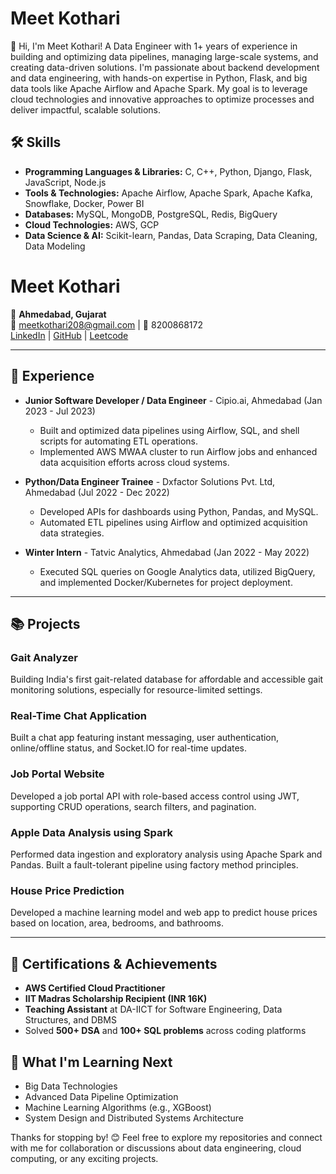 # Meet Kothari

👋 Hi, I'm Meet Kothari! A Data Engineer with 1+ years of experience in building and optimizing data pipelines, managing large-scale systems, and creating data-driven solutions. I'm passionate about backend development and data engineering, with hands-on expertise in Python, Flask, and big data tools like Apache Airflow and Apache Spark. My goal is to leverage cloud technologies and innovative approaches to optimize processes and deliver impactful, scalable solutions.


## 🛠️ Skills

- **Programming Languages & Libraries:** C, C++, Python, Django, Flask, JavaScript, Node.js  
- **Tools & Technologies:** Apache Airflow, Apache Spark, Apache Kafka, Snowflake, Docker, Power BI  
- **Databases:** MySQL, MongoDB, PostgreSQL, Redis, BigQuery  
- **Cloud Technologies:** AWS, GCP  
- **Data Science & AI:** Scikit-learn, Pandas, Data Scraping, Data Cleaning, Data Modeling


# Meet Kothari

📍 **Ahmedabad, Gujarat**  
📧 meetkothari208@gmail.com | 📱 8200868172  
[LinkedIn](meetkothari208@gmail.com) | [GitHub](https://github.com/MeetK208) | [Leetcode](https://leetcode.com/u/Meet_208/)

---

## 💼 Experience

- **Junior Software Developer / Data Engineer** - Cipio.ai, Ahmedabad (Jan 2023 - Jul 2023)  
  - Built and optimized data pipelines using Airflow, SQL, and shell scripts for automating ETL operations.
  - Implemented AWS MWAA cluster to run Airflow jobs and enhanced data acquisition efforts across cloud systems.

- **Python/Data Engineer Trainee** - Dxfactor Solutions Pvt. Ltd, Ahmedabad (Jul 2022 - Dec 2022)  
  - Developed APIs for dashboards using Python, Pandas, and MySQL.  
  - Automated ETL pipelines using Airflow and optimized acquisition data strategies.

- **Winter Intern** - Tatvic Analytics, Ahmedabad (Jan 2022 - May 2022)  
  - Executed SQL queries on Google Analytics data, utilized BigQuery, and implemented Docker/Kubernetes for project deployment.

---


## 📚 Projects

### Gait Analyzer  
Building India's first gait-related database for affordable and accessible gait monitoring solutions, especially for resource-limited settings.

### Real-Time Chat Application  
Built a chat app featuring instant messaging, user authentication, online/offline status, and Socket.IO for real-time updates.

### Job Portal Website  
Developed a job portal API with role-based access control using JWT, supporting CRUD operations, search filters, and pagination.

### Apple Data Analysis using Spark  
Performed data ingestion and exploratory analysis using Apache Spark and Pandas. Built a fault-tolerant pipeline using factory method principles.

### House Price Prediction  
Developed a machine learning model and web app to predict house prices based on location, area, bedrooms, and bathrooms.

---

## 📜 Certifications & Achievements

- **AWS Certified Cloud Practitioner**  
- **IIT Madras Scholarship Recipient (INR 16K)**  
- **Teaching Assistant** at DA-IICT for Software Engineering, Data Structures, and DBMS  
- Solved **500+ DSA** and **100+ SQL problems** across coding platforms  

## 🌱 What I'm Learning Next

- Big Data Technologies
- Advanced Data Pipeline Optimization
- Machine Learning Algorithms (e.g., XGBoost)
- System Design and Distributed Systems Architecture


Thanks for stopping by! 😊 Feel free to explore my repositories and connect with me for collaboration or discussions about data engineering, cloud computing, or any exciting projects.
